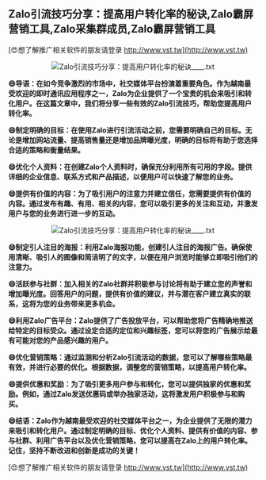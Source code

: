 ## **Zalo引流技巧分享：提高用户转化率的秘诀,Zalo霸屏营销工具,Zalo采集群成员,Zalo霸屏营销工具**

[😍想了解推广相关软件的朋友请登录 http://www.vst.tw](http://www.vst.tw)

 <center><img src="https://vst.tw/MP4/tuiguang/png/1.png" alt="Zalo引流技巧分享：提高用户转化率的秘诀____.txt"></center>

**😄导语：在如今竞争激烈的市场中，社交媒体平台扮演着重要角色。作为越南最受欢迎的即时通讯应用程序之一，Zalo为企业提供了一个宝贵的机会来吸引和转化用户。在这篇文章中，我们将分享一些有效的Zalo引流技巧，帮助您提高用户转化率。**

**😄制定明确的目标：在使用Zalo进行引流活动之前，您需要明确自己的目标。无论是增加网站流量、提高销售量还是增加品牌曝光度，明确的目标将有助于您选择合适的策略和衡量结果。**

**😄优化个人资料：在创建Zalo个人资料时，确保充分利用所有可用的字段。提供详细的企业信息、联系方式和产品描述，以便用户可以快速了解您的业务。**

**😄提供有价值的内容：为了吸引用户的注意力并建立信任，您需要提供有价值的内容。通过发布有趣、有用、相关的内容，您可以吸引更多的关注和互动，并激发用户与您的业务进行进一步的互动。**

 <center><img src="https://vst.tw/MP4/tuiguang/png/2.png" alt="Zalo引流技巧分享：提高用户转化率的秘诀____.txt"></center>

**😄制定引人注目的海报：利用Zalo海报功能，创建引人注目的海报广告。确保使用清晰、吸引人的图像和简洁明了的文字，以便在用户浏览时能够立即吸引他们的注意力。**

**😄活跃参与社群：加入相关的Zalo社群并积极参与讨论将有助于建立您的声誉和增加曝光度。回答用户的问题，提供有价值的建议，并与潜在客户建立真实的联系，这将为您的业务带来更多机会。**

**😄利用Zalo广告平台：Zalo提供了广告投放平台，可以帮助您将广告精确地推送给特定的目标受众。通过设定合适的定位和兴趣标签，您可以将您的广告展示给最有可能对您的产品感兴趣的用户。**

**😄优化营销策略：通过监测和分析Zalo引流活动的数据，您可以了解哪些策略最有效，并进行必要的优化。根据数据，调整您的营销策略，以提高用户转化率。**

**😄提供优惠和奖励：为了吸引更多用户参与和转化，您可以提供独家的优惠和奖励。例如，通过Zalo发送优惠码或举办独家活动，这将激发用户积极参与和购买。**

**😄结语：Zalo作为越南最受欢迎的社交媒体平台之一，为企业提供了无限的潜力来吸引和转化用户。通过制定明确的目标、优化个人资料、提供有价值的内容、参与社群、利用广告平台以及优化营销策略，您可以提高在Zalo上的用户转化率。记住，坚持不断改进和创新是成功的关键！**

[😍想了解推广相关软件的朋友请登录 http://www.vst.tw](http://www.vst.tw)



